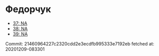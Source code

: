 # Федорчук
- [37: NA](37.md)
- [38: NA](38.md)
- [39: NA](39.md)

Commit: 21460964227c2320cdd2e3ecdfb995333e7192eb
 fetched at: 20201209-083301

